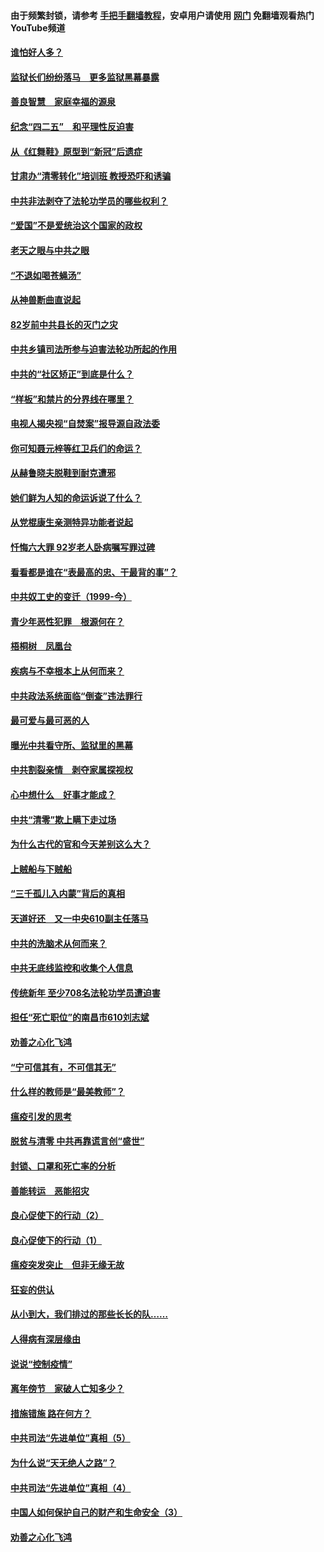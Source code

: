 #### 由于频繁封锁，请参考 [手把手翻墙教程](https://github.com/gfw-breaker/guides/wiki/)，安卓用户请使用 [网门](https://github.com/gfw-breaker/nogfw/blob/master/dl.md?t=04271500) 免翻墙观看热门YouTube频道 

#### [谁怕好人多？](../pages/19/423774.md?t=04271500) 

#### [监狱长们纷纷落马　更多监狱黑幕暴露](../pages/19/423787.md?t=04271500) 

#### [善良智慧　家庭幸福的源泉](../pages/19/423632.md?t=04271500) 

#### [纪念“四二五”　和平理性反迫害](../pages/19/423660.md?t=04271500) 

#### [从《红舞鞋》原型到“新冠”后遗症](../pages/19/423509.md?t=04271500) 

#### [甘肃办“清零转化”培训班 教授恐吓和诱骗](../pages/19/423498.md?t=04271500) 

#### [中共非法剥夺了法轮功学员的哪些权利？](../pages/19/423392.md?t=04271500) 

#### [“爱国”不是爱统治这个国家的政权](../pages/19/423029.md?t=04271500) 

#### [老天之眼与中共之眼](../pages/19/423378.md?t=04271500) 

#### [“不退如喝苍蝇汤”](../pages/19/423287.md?t=04271500) 

#### [从神兽断曲直说起](../pages/19/423201.md?t=04271500) 

#### [82岁前中共县长的灭门之灾](../pages/19/423055.md?t=04271500) 

#### [中共乡镇司法所参与迫害法轮功所起的作用](../pages/19/423064.md?t=04271500) 

#### [中共的“社区矫正”到底是什么？](../pages/19/422870.md?t=04271500) 

#### [“样板”和禁片的分界线在哪里？](../pages/19/422704.md?t=04271500) 

#### [电视人揭央视“自焚案”报导源自政法委](../pages/19/422770.md?t=04271500) 

#### [你可知聂元梓等红卫兵们的命运？](../pages/19/422848.md?t=04271500) 

#### [从赫鲁晓夫脱鞋到耐克遭邪](../pages/19/422826.md?t=04271500) 

#### [她们鲜为人知的命运诉说了什么？](../pages/19/422754.md?t=04271500) 

#### [从党棍康生亲测特异功能者说起](../pages/19/422657.md?t=04271500) 

#### [忏悔六大罪 92岁老人卧病嘱写罪过碑](../pages/19/422750.md?t=04271500) 

#### [看看都是谁在“表最高的忠、干最背的事”？](../pages/19/422703.md?t=04271500) 

#### [中共奴工史的变迁（1999-今）](../pages/19/422656.md?t=04271500) 

#### [青少年恶性犯罪　根源何在？](../pages/19/422449.md?t=04271500) 

#### [梧桐树　凤凰台](../pages/19/422442.md?t=04271500) 

#### [疾病与不幸根本上从何而来？](../pages/19/422438.md?t=04271500) 

#### [中共政法系统面临“倒查”违法罪行](../pages/19/422497.md?t=04271500) 

#### [最可爱与最可恶的人](../pages/19/422448.md?t=04271500) 

#### [曝光中共看守所、监狱里的黑幕](../pages/19/422390.md?t=04271500) 

#### [中共割裂亲情　剥夺家属探视权](../pages/19/422364.md?t=04271500) 

#### [心中想什么　好事才能成？](../pages/19/422318.md?t=04271500) 

#### [中共“清零”欺上瞒下走过场](../pages/19/422306.md?t=04271500) 

#### [为什么古代的官和今天差别这么大？](../pages/19/422228.md?t=04271500) 

#### [上贼船与下贼船](../pages/19/422276.md?t=04271500) 

#### [“三千孤儿入内蒙”背后的真相](../pages/19/422229.md?t=04271500) 

#### [天道好还　又一中央610副主任落马](../pages/19/422155.md?t=04271500) 

#### [中共的洗脑术从何而来？](../pages/19/422154.md?t=04271500) 

#### [中共无底线监控和收集个人信息](../pages/19/422039.md?t=04271500) 

#### [传统新年 至少708名法轮功学员遭迫害](../pages/19/421946.md?t=04271500) 

#### [担任“死亡职位”的南昌市610刘志斌](../pages/19/421957.md?t=04271500) 

#### [劝善之心化飞鸿](../pages/19/421164.md?t=04271500) 

#### [“宁可信其有，不可信其无”](../pages/19/421691.md?t=04271500) 

#### [什么样的教师是“最美教师”？](../pages/19/421755.md?t=04271500) 

#### [瘟疫引发的思考](../pages/19/421594.md?t=04271500) 

#### [脱贫与清零 中共再靠谎言创“盛世”](../pages/19/421590.md?t=04271500) 

#### [封锁、口罩和死亡率的分析](../pages/19/421495.md?t=04271500) 

#### [善能转运　恶能招灾](../pages/19/421334.md?t=04271500) 

#### [良心促使下的行动（2）](../pages/19/421361.md?t=04271500) 

#### [良心促使下的行动（1）](../pages/19/421302.md?t=04271500) 

#### [瘟疫突发突止　但非无缘无故](../pages/19/421281.md?t=04271500) 

#### [狂妄的供认](../pages/19/421199.md?t=04271500) 

#### [从小到大，我们排过的那些长长的队……](../pages/19/421243.md?t=04271500) 

#### [人得病有深层缘由](../pages/19/420864.md?t=04271500) 

#### [说说“控制疫情”](../pages/19/420831.md?t=04271500) 

#### [离年傍节　家破人亡知多少？](../pages/19/420563.md?t=04271500) 

#### [措施错施  路在何方？](../pages/19/420076.md?t=04271500) 

#### [中共司法“先进单位”真相（5）](../pages/19/419453.md?t=04271500) 

#### [为什么说“天无绝人之路”？](../pages/19/419618.md?t=04271500) 

#### [中共司法“先进单位”真相（4）](../pages/19/419452.md?t=04271500) 

#### [中国人如何保护自己的财产和生命安全（3）](../pages/19/419405.md?t=04271500) 

#### [劝善之心化飞鸿](../pages/19/418758.md?t=04271500) 

